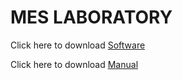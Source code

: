 # MES LABORATORY

Click here to download [Software](https://bnmit2016-my.sharepoint.com/:u:/g/personal/shobhas_bnmit_in/EXFK_nMnYHFDgsUPnefGSfcBKxS4yY0dRjK9K9WeyEBDEA)


Click here to download [Manual](https://github.com/izzarzn/MES/blob/b56719c21cc35012bcbead5ae20d50bf87dfc07e/MES_LAB_MANUAL_PartA_2020_2021.pdf)
